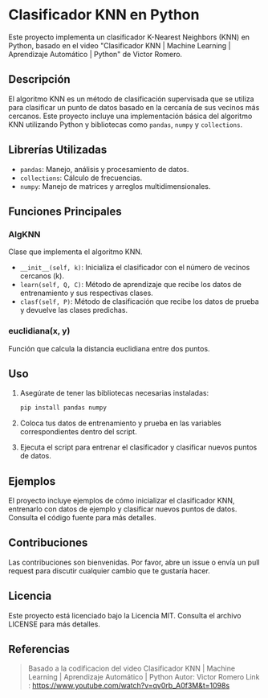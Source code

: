# Clasificador KNN en Python

Este proyecto implementa un clasificador K-Nearest Neighbors (KNN) en Python, basado en el video "Clasificador KNN | Machine Learning | Aprendizaje Automático | Python" de Victor Romero.

## Descripción

El algoritmo KNN es un método de clasificación supervisada que se utiliza para clasificar un punto de datos basado en la cercanía de sus vecinos más cercanos. Este proyecto incluye una implementación básica del algoritmo KNN utilizando Python y bibliotecas como `pandas`, `numpy` y `collections`.

## Librerías Utilizadas

- `pandas`: Manejo, análisis y procesamiento de datos.
- `collections`: Cálculo de frecuencias.
- `numpy`: Manejo de matrices y arreglos multidimensionales.

## Funciones Principales

### AlgKNN
Clase que implementa el algoritmo KNN.

- `__init__(self, k)`: Inicializa el clasificador con el número de vecinos cercanos (k).
- `learn(self, Q, C)`: Método de aprendizaje que recibe los datos de entrenamiento y sus respectivas clases.
- `clasf(self, P)`: Método de clasificación que recibe los datos de prueba y devuelve las clases predichas.

### euclidiana(x, y)
Función que calcula la distancia euclidiana entre dos puntos.

## Uso

1. Asegúrate de tener las bibliotecas necesarias instaladas:
    ```bash
    pip install pandas numpy
    ```

2. Coloca tus datos de entrenamiento y prueba en las variables correspondientes dentro del script.

3. Ejecuta el script para entrenar el clasificador y clasificar nuevos puntos de datos.

## Ejemplos

El proyecto incluye ejemplos de cómo inicializar el clasificador KNN, entrenarlo con datos de ejemplo y clasificar nuevos puntos de datos. Consulta el código fuente para más detalles.

## Contribuciones

Las contribuciones son bienvenidas. Por favor, abre un issue o envía un pull request para discutir cualquier cambio que te gustaría hacer.

## Licencia

Este proyecto está licenciado bajo la Licencia MIT. Consulta el archivo LICENSE para más detalles.

## Referencias

> Basado a la codificacion del video Clasificador KNN | Machine Learning | Aprendizaje Automático | Python
 Autor: Victor Romero
 Link : https://www.youtube.com/watch?v=qv0rb_A0f3M&t=1098s